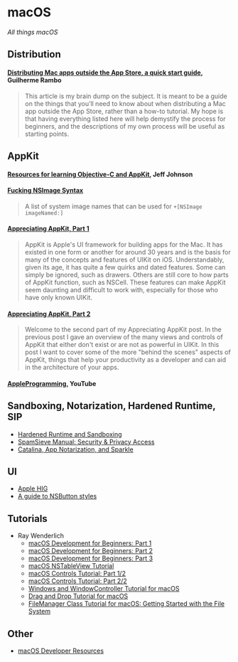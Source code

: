 # macOS

*All things macOS*

## Distribution

#### [Distributing Mac apps outside the App Store, a quick start guide](https://rambo.codes/posts/2021-01-08-distributing-mac-apps-outside-the-app-store), Guilherme Rambo

> This article is my brain dump on the subject. It is meant to be a guide on the things that you’ll need to know about when distributing a Mac app outside the App Store, rather than a how-to tutorial. My hope is that having everything listed here will help demystify the process for beginners, and the descriptions of my own process will be useful as starting points.

## AppKit

#### [Resources for learning Objective-C and AppKit](https://lapcatsoftware.com/articles/learning.html), Jeff Johnson

#### [Fucking NSImage Syntax](https://hetima.github.io/fucking_nsimage_syntax/)

> A list of system image names that can be used for `+[NSImage imageNamed:]`

#### [Appreciating AppKit, Part 1](https://pilky.me/appreciating-appkit-part-1/)
> AppKit is Apple's UI framework for building apps for the Mac. It has existed in one form or another for around 30 years and is the basis for many of the concepts and features of UIKit on iOS. Understandably, given its age, it has quite a few quirks and dated features. Some can simply be ignored, such as drawers. Others are still core to how parts of AppKit function, such as NSCell. These features can make AppKit seem daunting and difficult to work with, especially for those who have only known UIKit.

#### [Appreciating AppKit, Part 2](https://pilky.me/appreciating-appkit-part-2/)
> Welcome to the second part of my Appreciating AppKit post. In the previous post I gave an overview of the many views and controls of AppKit that either don't exist or are not as powerful in UIKit. In this post I want to cover some of the more "behind the scenes" aspects of AppKit, things that help your productivity as a developer and can aid in the architecture of your apps.

#### [AppleProgramming](https://www.youtube.com/c/AppleProgramming/videos), YouTube

## Sandboxing, Notarization, Hardened Runtime, SIP

- [Hardened Runtime and Sandboxing](https://lapcatsoftware.com/articles/hardened-runtime-sandboxing.html)
- [SpamSieve Manual: Security & Privacy Access](https://c-command.com/spamsieve/help/security-privacy-acce)
- [Catalina, App Notarization, and Sparkle](https://furbo.org/2019/08/16/catalina-app-notarization-and-sparkle/)

## UI

- [Apple HIG](https://developer.apple.com/design/human-interface-guidelines/macos/overview/themes/)
- [A guide to NSButton styles](https://mackuba.eu/2014/10/06/a-guide-to-nsbutton-styles/)

## Tutorials

- Ray Wenderlich
  - [macOS Development for Beginners: Part 1](https://www.raywenderlich.com/731-macos-development-for-beginners-part-1)
  - [macOS Development for Beginners: Part 2](https://www.raywenderlich.com/730-macos-development-for-beginners-part-2)
  - [macOS Development for Beginners: Part 3](https://www.raywenderlich.com/729-macos-development-for-beginners-part-3)
  - [macOS NSTableView Tutorial](https://www.raywenderlich.com/830-macos-nstableview-tutorial)
  - [macOS Controls Tutorial: Part 1/2](https://www.raywenderlich.com/759-macos-controls-tutorial-part-1-2)
  - [macOS Controls Tutorial: Part 2/2](https://www.raywenderlich.com/760-macos-controls-tutorial-part-2-2)
  - [Windows and WindowController Tutorial for macOS](https://www.raywenderlich.com/613-windows-and-windowcontroller-tutorial-for-macos)
  - [Drag and Drop Tutorial for macOS](https://www.raywenderlich.com/1016-drag-and-drop-tutorial-for-macos)
  - [FileManager Class Tutorial for macOS: Getting Started with the File System](https://www.raywenderlich.com/666-filemanager-class-tutorial-for-macos-getting-started-with-the-file-system)

## Other

- [macOS Developer Resources](https://github.com/hisaac/macOS-Developer-Resources)
